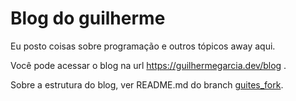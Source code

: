 # Blog do guilherme

Eu posto coisas sobre programação e outros tópicos away aqui.

Você pode acessar o blog na url <https://guilhermegarcia.dev/blog> .

Sobre a estrutura do blog, ver README.md do branch [guites_fork](https://github.com/guites/bashblog/tree/guites_fork).
